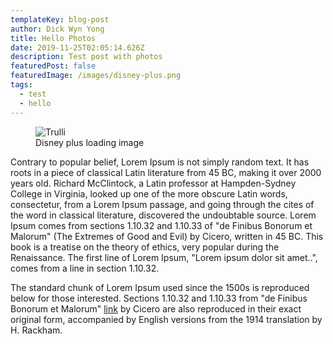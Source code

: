 ```yaml
---
templateKey: blog-post
author: Dick Wyn Yong
title: Hello Photos
date: 2019-11-25T02:05:14.626Z
description: Test post with photos
featuredPost: false
featuredImage: /images/disney-plus.png
tags:
  - test
  - hello
---
```


<figure>
  <img class="vertical" src="/images/disney-plus.png" alt="Trulli">
  <figcaption>Disney plus loading image</figcaption>
</figure>

Contrary to popular belief, Lorem Ipsum is not simply random text. It has roots in a piece of classical Latin literature from 45 BC, making it over 2000 years old. Richard McClintock, a Latin professor at Hampden-Sydney College in Virginia, looked up one of the more obscure Latin words, consectetur, from a Lorem Ipsum passage, and going through the cites of the word in classical literature, discovered the undoubtable source. Lorem Ipsum comes from sections 1.10.32 and 1.10.33 of "de Finibus Bonorum et Malorum" (The Extremes of Good and Evil) by Cicero, written in 45 BC. This book is a treatise on the theory of ethics, very popular during the Renaissance. The first line of Lorem Ipsum, "Lorem ipsum dolor sit amet..", comes from a line in section 1.10.32.

The standard chunk of Lorem Ipsum used since the 1500s is reproduced below for those interested. Sections 1.10.32 and 1.10.33 from "de Finibus Bonorum et Malorum" [link](https://dickwyn.xyz) by Cicero are also reproduced in their exact original form, accompanied by English versions from the 1914 translation by H. Rackham.
